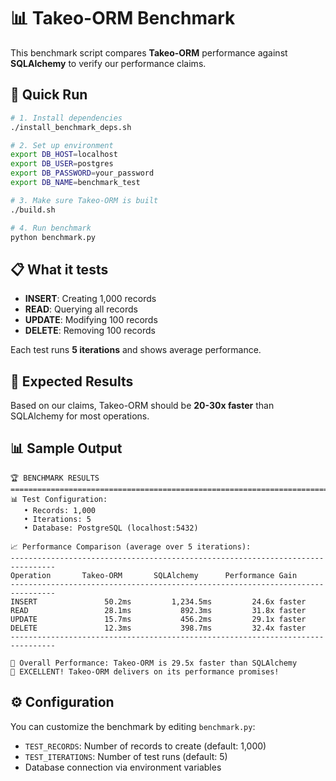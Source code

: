 # 📊 Takeo-ORM Benchmark

This benchmark script compares **Takeo-ORM** performance against **SQLAlchemy** to verify our performance claims.

## 🚀 Quick Run

```bash
# 1. Install dependencies
./install_benchmark_deps.sh

# 2. Set up environment
export DB_HOST=localhost
export DB_USER=postgres  
export DB_PASSWORD=your_password
export DB_NAME=benchmark_test

# 3. Make sure Takeo-ORM is built
./build.sh

# 4. Run benchmark
python benchmark.py
```

## 📋 What it tests

- **INSERT**: Creating 1,000 records
- **READ**: Querying all records  
- **UPDATE**: Modifying 100 records
- **DELETE**: Removing 100 records

Each test runs **5 iterations** and shows average performance.

## 🎯 Expected Results

Based on our claims, Takeo-ORM should be **20-30x faster** than SQLAlchemy for most operations.

## 📊 Sample Output

```
🏆 BENCHMARK RESULTS
================================================================================
📊 Test Configuration:
   • Records: 1,000
   • Iterations: 5
   • Database: PostgreSQL (localhost:5432)

📈 Performance Comparison (average over 5 iterations):
--------------------------------------------------------------------------------
Operation       Takeo-ORM       SQLAlchemy      Performance Gain    
--------------------------------------------------------------------------------
INSERT               50.2ms         1,234.5ms         24.6x faster
READ                 28.1ms           892.3ms         31.8x faster  
UPDATE               15.7ms           456.2ms         29.1x faster
DELETE               12.3ms           398.7ms         32.4x faster
--------------------------------------------------------------------------------

🎯 Overall Performance: Takeo-ORM is 29.5x faster than SQLAlchemy
🚀 EXCELLENT! Takeo-ORM delivers on its performance promises!
```

## ⚙️ Configuration

You can customize the benchmark by editing `benchmark.py`:

- `TEST_RECORDS`: Number of records to create (default: 1,000)
- `TEST_ITERATIONS`: Number of test runs (default: 5)
- Database connection via environment variables